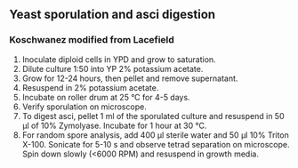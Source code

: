 ## Yeast sporulation and asci digestion
### Koschwanez modified from Lacefield

1. Inoculate diploid cells in YPD and grow to saturation.
2. Dilute culture 1:50 into YP 2% potassium acetate.
3. Grow for 12-24 hours, then pellet and remove supernatant.
4. Resuspend in 2% potassium acetate.
5. Incubate on roller drum at 25 &deg;C for 4-5 days.
6. Verify sporulation on microscope.
7. To digest asci, pellet 1 ml of the sporulated culture and resuspend in 50 &mu;l of 10% Zymolyase. Incubate for 1 hour at 30 &deg;C.
8. For random spore analysis, add 400 &mu;l sterile water and 50 &mu;l 10% Triton X-100. Sonicate for 5-10 s and observe tetrad separation on microscope. Spin down slowly (<6000 RPM) and resuspend in growth media.
